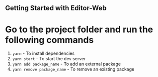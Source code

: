 ## Getting Started with Editor-Web 
# Go to the project folder and run the following commands
1. `yarn` - To install dependencies
2. `yarn start` - To start the dev server
3. `yarn add package_name` - To add an external package
4. `yarn remove package_name` - To remove an existing package
